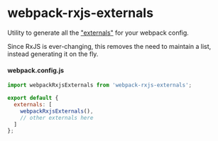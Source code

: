# webpack-rxjs-externals

Utility to generate all the ["externals"](https://webpack.js.org/configuration/externals/#externals) for your webpack config.

Since RxJS is ever-changing, this removes the need to maintain a list, instead generating it on the fly.

#### webpack.config.js

```js
import webpackRxjsExternals from 'webpack-rxjs-externals';

export default {
  externals: [
    webpackRxjsExternals(),
    // other externals here
  ]
};
```
